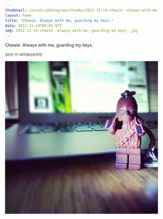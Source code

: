 ```yaml
---
thumbnail: /assets/photograms/thumbs/2012-11-14-chewie--always-with-me--guarding-my-keys-.jpg
layout: home
title: "Chewie. Always with me, guarding my keys."
date: 2012-11-14T09:03:57Z
img: 2012-11-14-chewie--always-with-me--guarding-my-keys-.jpg
---
```


Chewie. Always with me, guarding my keys.

<small>2012-11-14T09:03:57Z</small>

![Chewie. Always with me, guarding my keys.](2012-11-14-chewie--always-with-me--guarding-my-keys-.jpg)
